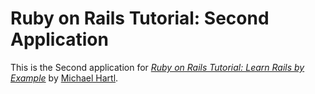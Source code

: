 # Ruby on Rails Tutorial: Second Application

This is the Second application for
[*Ruby on Rails Tutorial: Learn Rails by Example*](http://railstutorial.org/) 
by [Michael Hartl](http://michaelhartl.com/).
